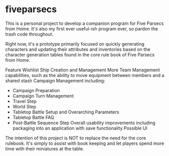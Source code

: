 # fiveparsecs
This is a personal project to develop a companion program for Five Parsecs from Home. It's also my first ever useful-ish program ever, so pardon the trash code throughout.

Right now, it's a prototype primarily focused on quickly generating characters and updating their attributes and inventories based on the character generation tables found in the core rule book of Five Parsecs from Home.

Feature Wishlist
Ship Creation and Management
More Team Management capabilities, such as the ability to move equipment between members and a shared stash
Campaign Management including:
- Campaign Preparation
- Campaign Turn Management
- Travel Step
- World Step
- Tabletop Battle Setup and Overarching Parameters
- Tabletop Battle FAQ
- Post-Battle Sequence Step
Overall usability improvements including packaging into an application with save functionality
Possible UI

The intention of this project is NOT to replace the need for the core rulebook. It's simply to assist with book keeping and let players spend more time with their miniatures at the table.
